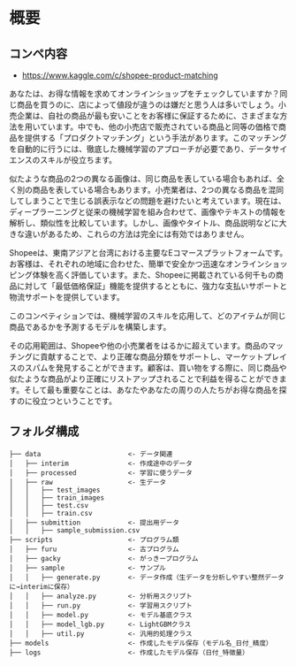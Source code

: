 
# 概要
## コンペ内容

- https://www.kaggle.com/c/shopee-product-matching

あなたは、お得な情報を求めてオンラインショップをチェックしていますか？同じ商品を買うのに、店によって値段が違うのは嫌だと思う人は多いでしょう。小売企業は、自社の商品が最も安いことをお客様に保証するために、さまざまな方法を用いています。中でも、他の小売店で販売されている商品と同等の価格で商品を提供する「プロダクトマッチング」という手法があります。このマッチングを自動的に行うには、徹底した機械学習のアプローチが必要であり、データサイエンスのスキルが役立ちます。

似たような商品の2つの異なる画像は、同じ商品を表している場合もあれば、全く別の商品を表している場合もあります。小売業者は、2つの異なる商品を混同してしまうことで生じる誤表示などの問題を避けたいと考えています。現在は、ディープラーニングと従来の機械学習を組み合わせて、画像やテキストの情報を解析し、類似性を比較しています。しかし、画像やタイトル、商品説明などに大きな違いがあるため、これらの方法は完全には有効ではありません。

Shopeeは、東南アジアと台湾における主要なEコマースプラットフォームです。お客様は、それぞれの地域に合わせた、簡単で安全かつ迅速なオンラインショッピング体験を高く評価しています。また、Shopeeに掲載されている何千もの商品に対して「最低価格保証」機能を提供するとともに、強力な支払いサポートと物流サポートを提供しています。

このコンペティションでは、機械学習のスキルを応用して、どのアイテムが同じ商品であるかを予測するモデルを構築します。

その応用範囲は、Shopeeや他の小売業者をはるかに超えています。商品のマッチングに貢献することで、より正確な商品分類をサポートし、マーケットプレイスのスパムを発見することができます。顧客は、買い物をする際に、同じ商品や似たような商品がより正確にリストアップされることで利益を得ることができます。そして最も重要なことは、あなたやあなたの周りの人たちがお得な商品を探すのに役立つということです。


## フォルダ構成

```
├── data                      <- データ関連
│   ├── interim               <- 作成途中のデータ
│   ├── processed             <- 学習に使うデータ
│   ├── raw                   <- 生データ
│   │   ├── test_images
│   │   ├── train_images
│   │   ├── test.csv
│   │   ├── train.csv
│   ├── submittion            <- 提出用データ
│   │   ├── sample_submission.csv
├── scripts                   <- プログラム類
│   ├── furu                  <- 古プログラム
│   ├── gacky                 <- がっきープログラム
│   ├── sample                <- サンプル
│   │   ├── generate.py       <- データ作成（生データを分析しやすい整然データに→interimに保存）
│   │   ├── analyze.py        <- 分析用スクリプト
│   │   ├── run.py            <- 学習用スクリプト
│   │   ├── model.py          <- モデル基底クラス
│   │   ├── model_lgb.py      <- LightGBMクラス
│   │   ├── util.py           <- 汎用的処理クラス
├── models                    <- 作成したモデル保存（モデル名_日付_精度）
├── logs                      <- 作成したモデル保存（日付_特徴量）
```